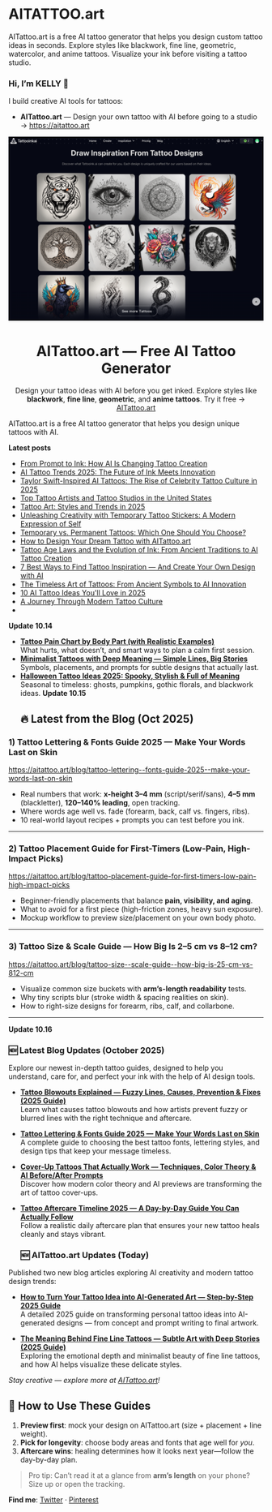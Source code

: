 # AITATTOO.art
AITattoo.art is a free AI tattoo generator that helps you design custom tattoo ideas in seconds. Explore styles like blackwork, fine line, geometric, watercolor, and anime tattoos. Visualize your ink before visiting a tattoo studio.
### Hi, I’m KELLY 👋

I build creative AI tools for tattoos:

- **AITattoo.art** — Design your own tattoo with AI before going to a studio → https://aitattoo.art  
<p align="center">
  <a href="https://aitattoo.art">
    <img src="https://raw.githubusercontent.com/AItool-kellytt/AITATTOO.art/main/homepage2.png" 
         alt="AITattoo.art Homepage Preview" 
         width="700"/>
  </a>
</p>

<h1 align="center">AITattoo.art — Free AI Tattoo Generator</h1>

<p align="center">
  Design your tattoo ideas with AI before you get inked. 
  Explore styles like <b>blackwork</b>, <b>fine line</b>, <b>geometric</b>, and <b>anime tattoos</b>. 
  Try it free → <a href="https://aitattoo.art">AITattoo.art</a>
</p>

AITattoo.art is a free AI tattoo generator that helps you design unique tattoos with AI.

**Latest posts**
- [From Prompt to Ink: How AI Is Changing Tattoo Creation](https://aitattoo.art/blog/from-prompt-to-ink-how-ai-is-changing-tattoo-creation)
- [AI Tattoo Trends 2025: The Future of Ink Meets Innovation](https://aitattoo.art/blog/ai-tattoo-trends-2025-the-future-of-ink-meets-innovation)
- [Taylor Swift-Inspired AI Tattoos: The Rise of Celebrity Tattoo Culture in 2025](https://aitattoo.art/blog/taylor-swift-inspired-ai-tattoos-the-rise-of-celebrity-tattoo-culture-in-2025)
- [Top Tattoo Artists and Tattoo Studios in the United States](https://aitattoo.art/blog/top-tattoo-artists-and-tattoo-studios-in-the-united-states)
- [Tattoo Art: Styles and Trends in 2025](https://aitattoo.art/blog/tattoo-art-styles-and-trends-in-2025)
- [Unleashing Creativity with Temporary Tattoo Stickers: A Modern Expression of Self](https://aitattoo.art/blog/unleashing-creativity-with-temporary-tattoo-stickers-a-modern-expression-of-self)
- [Temporary vs. Permanent Tattoos: Which One Should You Choose?](https://aitattoo.art/blog/temporary-vs-permanent-tattoos-which-one-should-you-choose)
- [How to Design Your Dream Tattoo with AITattoo.art](https://aitattoo.art/blog/how-to-design-your-dream-tattoo-with-aitattooart)
- [Tattoo Age Laws and the Evolution of Ink: From Ancient Traditions to AI Tattoo Creation](https://aitattoo.art/blog/tattoo-age-laws-and-the-evolution-of-ink-from-ancient-traditions-to-ai-tattoo-creation)
- [7 Best Ways to Find Tattoo Inspiration — And Create Your Own Design with AI](https://aitattoo.art/blog/7-best-ways-to-find-tattoo-inspiration--and-create-your-own-design-with-ai)
- [The Timeless Art of Tattoos: From Ancient Symbols to AI Innovation](https://aitattoo.art/blog/the-timeless-art-of-tattoos-from-ancient-symbols-to-ai-innovation)
- [10 AI Tattoo Ideas You'll Love in 2025](https://aitattoo.art/blog/10-ai-tattoo-ideas-youll-love-in-2025)
- [A Journey Through Modern Tattoo Culture](https://aitattoo.art/blog/a-journey-through-modern-tattoo-culture)
-
**Update 10.14**
- **[Tattoo Pain Chart by Body Part (with Realistic Examples)](https://aitattoo.art/blog/tattoo-pain-chart-by-body-part-with-realistic-examples)**  
  What hurts, what doesn’t, and smart ways to plan a calm first session.
- **[Minimalist Tattoos with Deep Meaning — Simple Lines, Big Stories](https://aitattoo.art/blog/minimalist-tattoos-with-deep-meaning--simple-lines-big-stories)**  
  Symbols, placements, and prompts for subtle designs that actually last.
- **[Halloween Tattoo Ideas 2025: Spooky, Stylish & Full of Meaning](https://aitattoo.art/blog/halloween-tattoo-ideas-2025-spooky-stylish--full-of-meaning)**  
  Seasonal to timeless: ghosts, pumpkins, gothic florals, and blackwork ideas.
**Update 10.15**
  ## 🔥 Latest from the Blog (Oct 2025)

### 1) Tattoo Lettering & Fonts Guide 2025 — Make Your Words Last on Skin  
https://aitattoo.art/blog/tattoo-lettering--fonts-guide-2025--make-your-words-last-on-skin  
- Real numbers that work: **x-height 3–4 mm** (script/serif/sans), **4–5 mm** (blackletter), **120–140% leading**, open tracking.  
- Where words age well vs. fade (forearm, back, calf vs. fingers, ribs).  
- 10 real-world layout recipes + prompts you can test before you ink.

---

### 2) Tattoo Placement Guide for First-Timers (Low-Pain, High-Impact Picks)  
https://aitattoo.art/blog/tattoo-placement-guide-for-first-timers-low-pain-high-impact-picks  
- Beginner-friendly placements that balance **pain, visibility, and aging**.  
- What to avoid for a first piece (high-friction zones, heavy sun exposure).  
- Mockup workflow to preview size/placement on your own body photo.

---

### 3) Tattoo Size & Scale Guide — How Big Is 2–5 cm vs 8–12 cm?  
https://aitattoo.art/blog/tattoo-size--scale-guide--how-big-is-25-cm-vs-812-cm  
- Visualize common size buckets with **arm’s-length readability** tests.  
- Why tiny scripts blur (stroke width & spacing realities on skin).  
- How to right-size designs for forearm, ribs, calf, and collarbone.

---
**Update 10.16**
### 🆕 Latest Blog Updates (October 2025)

Explore our newest in-depth tattoo guides, designed to help you understand, care for, and perfect your ink with the help of AI design tools.  

- [**Tattoo Blowouts Explained — Fuzzy Lines, Causes, Prevention & Fixes (2025 Guide)**](https://aitattoo.art/blog/tattoo-blowouts-explained--fuzzy-lines-causes-prevention--fixes-2025-guide)  
  Learn what causes tattoo blowouts and how artists prevent fuzzy or blurred lines with the right technique and aftercare.  

- [**Tattoo Lettering & Fonts Guide 2025 — Make Your Words Last on Skin**](https://aitattoo.art/blog/tattoo-lettering--fonts-guide-2025--make-your-words-last-on-skin)  
  A complete guide to choosing the best tattoo fonts, lettering styles, and design tips that keep your message timeless.  

- [**Cover-Up Tattoos That Actually Work — Techniques, Color Theory & AI Before/After Prompts**](https://aitattoo.art/blog/cover-up-tattoos-that-actually-work--techniques-color-theory--ai-beforeafter-prompts)  
  Discover how modern color theory and AI previews are transforming the art of tattoo cover-ups.  

- [**Tattoo Aftercare Timeline 2025 — A Day-by-Day Guide You Can Actually Follow**](https://aitattoo.art/blog/tattoo-aftercare-timeline-2025--a-day-by-day-guide-you-can-actually-follow)  
  Follow a realistic daily aftercare plan that ensures your new tattoo heals cleanly and stays vibrant.
  ### 🆕 AITattoo.art Updates (Today)

Published two new blog articles exploring AI creativity and modern tattoo design trends:

- **[How to Turn Your Tattoo Idea into AI-Generated Art — Step-by-Step 2025 Guide](https://aitattoo.art/blog/how-to-turn-your-tattoo-idea-into-ai-generated-art--step-by-step-2025-guide)**  
  A detailed 2025 guide on transforming personal tattoo ideas into AI-generated designs — from concept and prompt writing to final artwork.

- **[The Meaning Behind Fine Line Tattoos — Subtle Art with Deep Stories (2025 Guide)](https://aitattoo.art/blog/the-meaning-behind-fine-line-tattoos--subtle-art-with-deep-stories-2025-guide)**  
  Exploring the emotional depth and minimalist beauty of fine line tattoos, and how AI helps visualize these delicate styles.

*Stay creative — explore more at [AITattoo.art](https://aitattoo.art)!*

## 🧭 How to Use These Guides
1. **Preview first**: mock your design on AITattoo.art (size + placement + line weight).  
2. **Pick for longevity**: choose body areas and fonts that age well for *you*.  
3. **Aftercare wins**: healing determines how it looks next year—follow the day-by-day plan.

> Pro tip: Can’t read it at a glance from **arm’s length** on your phone? Size up or open the tracking.


**Find me**: [Twitter](https://x.com/AITattooArt) · [Pinterest](https://pin.it/6NdatdNmR)
